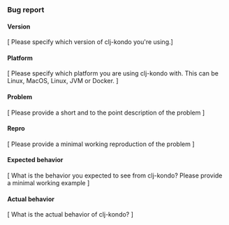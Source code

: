 ### Bug report

#### Version

[ Please specify which version of clj-kondo you're using.]

#### Platform

[ Please specify which platform you are using clj-kondo with. This can be Linux, MacOS, Linux, JVM or Docker. ]

#### Problem

[ Please provide a short and to the point description of the problem ]

#### Repro

[ Please provide a minimal working reproduction of the problem ]

#### Expected behavior

[ What is the behavior you expected to see from clj-kondo? Please provide a minimal working example ]

#### Actual behavior

[ What is the actual behavior of clj-kondo? ]
